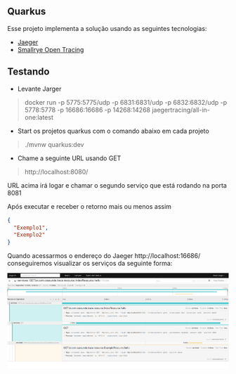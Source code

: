 ## Quarkus

Esse projeto implementa a solução usando as seguintes tecnologias:

- [Jaeger](https://www.jaegertracing.io/)
- [Smallrye Open Tracing](https://github.com/smallrye/smallrye-opentracing)

## Testando

- Levante Jarger

> docker run -p 5775:5775/udp -p 6831:6831/udp -p 6832:6832/udp -p 5778:5778 -p 16686:16686 -p 14268:14268 jaegertracing/all-in-one:latest

- Start os projetos quarkus com o comando abaixo em cada projeto

> ./mvnw quarkus:dev

- Chame a seguinte URL usando GET

> http://localhost:8080/

URL acima irá logar e chamar o segundo serviço que está rodando na porta 8081

Após executar e receber o retorno mais ou menos assim

```json
{
  "Exemplo1",
  "Exemplo2"
}
```

Quando acessarmos o endereço do Jaeger http://localhost:16686/ conseguiremos visualizar os serviços da seguinte forma:

![](jaeger.png)

